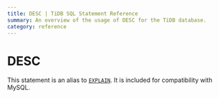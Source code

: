 ```yaml
---
title: DESC | TiDB SQL Statement Reference 
summary: An overview of the usage of DESC for the TiDB database.
category: reference
---
```


# DESC

This statement is an alias to [`EXPLAIN`](explain.md). It is included for compatibility with MySQL.
